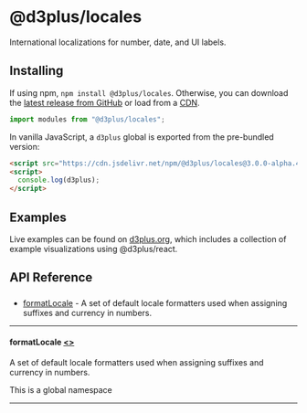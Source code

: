 # @d3plus/locales
  
International localizations for number, date, and UI labels.

## Installing

If using npm, `npm install @d3plus/locales`. Otherwise, you can download the [latest release from GitHub](https://github.com/d3plus/d3plus/releases/latest) or load from a [CDN](https://cdn.jsdelivr.net/npm/@d3plus/locales).

```js
import modules from "@d3plus/locales";
```

In vanilla JavaScript, a `d3plus` global is exported from the pre-bundled version:

```html
<script src="https://cdn.jsdelivr.net/npm/@d3plus/locales@3.0.0-alpha.4"></script>
<script>
  console.log(d3plus);
</script>
```

## Examples

Live examples can be found on [d3plus.org](https://d3plus.org/), which includes a collection of example visualizations using @d3plus/react.

## API Reference

##### 
* [formatLocale](#formatLocale) - A set of default locale formatters used when assigning suffixes and currency in numbers.

---

<a name="formatLocale"></a>
#### **formatLocale** [<>](https://github.com/d3plus/d3plus/blob/main/packages/locales/src/dictionaries/formatLocale.js#L1)

A set of default locale formatters used when assigning suffixes and currency in numbers.


This is a global namespace

---

